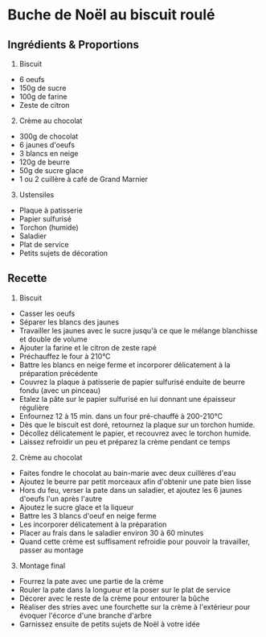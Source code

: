 Buche de Noël au biscuit roulé
======================

Ingrédients & Proportions
----------------------


1. Biscuit
  * 6 oeufs
  * 150g de sucre
  * 100g de farine
  * Zeste de citron
2. Crème au chocolat
  * 300g de chocolat
  * 6 jaunes d'oeufs
  * 3 blancs en neige
  * 120g de beurre
  * 50g de sucre glace
  * 1 ou 2 cuillère à café de Grand Marnier
3. Ustensiles
  * Plaque à patisserie
  * Papier sulfurisé
  * Torchon (humide)
  * Saladier
  * Plat de service
  * Petits sujets de décoration

Recette
----------------------

1. Biscuit
  * Casser les oeufs
  * Séparer les blancs des jaunes
  * Travailler les jaunes avec le sucre jusqu'à ce que le mélange blanchisse et double de volume
  * Ajouter la farine et le citron de zeste rapé
  * Préchauffez le four à 210°C
  * Battre les blancs en neige ferme et incorporer délicatement à la préparation précédente
  * Couvrez la plaque à patisserie de papier sulfurisé enduite de beurre fondu (avec un pinceau)
  * Etalez la pâte sur le papier sulfurisé en lui donnant une épaisseur régulière
  * Enfournez 12 à 15 min. dans un four pré-chauffé à 200-210°C
  * Dès que le biscuit est doré, retournez la plaque sur un torchon humide.
  * Décollez délicatement le papier, et recouvrez avec le torchon humide.
  * Laissez refroidir un peu et préparez la crème pendant ce temps 

2. Crème au chocolat
  * Faites fondre le chocolat au bain-marie avec deux cuillères d'eau
  * Ajoutez le beurre par petit morceaux afin d'obtenir une pate bien lisse
  * Hors du feu, verser la pate dans un saladier, et ajoutez les 6 jaunes d'oeufs l'un après l'autre
  * Ajoutez le sucre glace et la liqueur
  * Battre les 3 blancs d'oeuf en neige ferme
  * Les incorporer délicatement à la préparation
  * Placer au frais dans le saladier environ 30 à 60 minutes
  * Quand cette crème est suffisament refroidie pour pouvoir la travailler, passer au montage

3. Montage final
  * Fourrez la pate avec une partie de la crème
  * Rouler la pate dans la longueur et la poser sur le plat de service
  * Décorer avec le reste de la crème pour entourer la bûche
  * Réaliser des stries avec une fourchette sur la crème à l'extérieur pour évoquer l'écorce d'une branche d'arbre
  * Garnissez ensuite de petits sujets de Noël à votre idée

